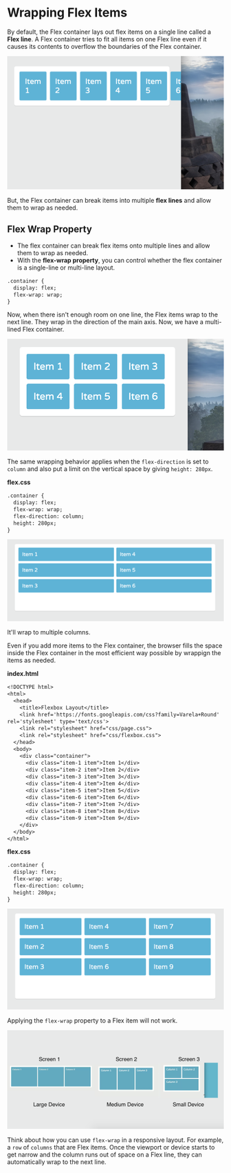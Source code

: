 # Wrapping Flex Items

By default, the Flex container lays out flex items on a single line called a **Flex line**. A Flex container tries to fit all items on one Flex line even if it causes its contents to overflow the boundaries of the Flex container.

<kbd>![alt text](img/overflow.png "screenshot")</kbd>

But, the Flex container can break items into multiple **flex lines** and allow them to wrap as needed.

## Flex Wrap Property

* The flex container can break flex items onto multiple lines and allow them to wrap as needed. 
* With the **flex-wrap property**, you can control whether the flex container is a single-line or multi-line layout.

```
.container {
  display: flex;
  flex-wrap: wrap;
}
```

Now, when there isn't enough room on one line, the Flex items wrap to the next line. They wrap in the direction of the main axis. Now, we have a multi-lined Flex container.

<kbd>![alt text](img/wrap.png "screenshot")</kbd>

The same wrapping behavior applies when the ```flex-direction``` is set to ```column``` and also put a limit on the vertical space by giving ```height: 280px```.

**flex.css**
```
.container {
  display: flex;
  flex-wrap: wrap;
  flex-direction: column;
  height: 280px;
}
```

<kbd>![alt text](img/fixedheightwrapcol.png "screenshot")</kbd>

It'll wrap to multiple columns.

Even if you add more items to the Flex container, the browser fills the space inside the Flex container in the most efficient way possible by wrappign the items as needed.

**index.html**
```
<!DOCTYPE html>
<html>
  <head>
    <title>Flexbox Layout</title>
    <link href='https://fonts.googleapis.com/css?family=Varela+Round' rel='stylesheet' type='text/css'>
    <link rel="stylesheet" href="css/page.css">
    <link rel="stylesheet" href="css/flexbox.css">
  </head>
  <body>
    <div class="container">
      <div class="item-1 item">Item 1</div>
      <div class="item-2 item">Item 2</div>
      <div class="item-3 item">Item 3</div>
      <div class="item-4 item">Item 4</div>
      <div class="item-5 item">Item 5</div>
      <div class="item-6 item">Item 6</div>
      <div class="item-7 item">Item 7</div>
      <div class="item-8 item">Item 8</div>
      <div class="item-9 item">Item 9</div>
    </div>
  </body>
</html>
```

**flex.css**
```
.container {
  display: flex;
  flex-wrap: wrap;
  flex-direction: column;
  height: 280px;
}
```

<kbd>![alt text](img/additems.png "screenshot")</kbd>

Applying the ```flex-wrap``` property to a Flex item will not work.

<kbd>![alt text](img/flexwrap.png "screenshot")</kbd>

Think about how you can use ```flex-wrap``` in a responsive layout. For example, a ```row``` of ```columns``` that are Flex items. Once the viewport or device starts to get narrow and the column runs out of space on a Flex line, they can automatically wrap to the next line.